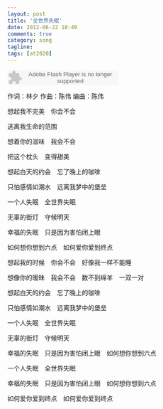 ```yaml
---
layout: post
title: '全世界失眠'
date: 2012-06-22 18:49
comments: true
category: song
tagline:
tags: [at2020]
---
```


<object classid="clsid:d27cdb6e-ae6d-11cf-96b8-444553540000" codebase=" http://fpdownload.macromedia.com/pub/shockwave/cabs/flash/swflash.cab#version=7,0,0,0" width="250" height="34"><param name="allowScriptAccess" value="sameDomain"><param name="movie" value=" http://l.5sing.com/player.swf?songtype=fc&songid=7504378"><param name="quality" value="high"><param name="bgcolor" value="#ffffff"><embed src=" http://l.5sing.com/player.swf?songtype=fc&songid=7504378" quality="high" bgcolor="#ffffff" width="250" height="34" allowScriptAccess="sameDomain" type="application/x-shockwave-flash" pluginspage=" http://www.macromedia.com/go/getflashplayer" /></object>

作词：林夕 作曲：陈伟 编曲：陈伟

想起我不完美　你会不会

逃离我生命的范围

想着你的滋味　我会不会

把这个枕头　变得甜美

想起白天的约会　忘了晚上的咖啡

只怕感情如潮水　远离我梦中的堡垒

一个人失眠　全世界失眠

无辜的街灯　守候明天

幸福的失眠　只是因为害怕闭上眼

如何想你想到六点　如何爱你爱到终点

想起我的时候　你会不会　好像我一样不能睡

想像你的暧昧　我会不会　数不到绵羊　一双一对

想起白天的约会　忘了晚上的咖啡

只怕感情如潮水　远离我梦中的堡垒

一个人失眠　全世界失眠

无辜的街灯　守候明天

幸福的失眠　只是因为害怕闭上眼　如何想你想到六点

一个人失眠　全世界失眠

幸福的失眠　只是因为害怕闭上眼　如何想你想到六点

如何爱你爱到终点　如何爱你爱到终点
